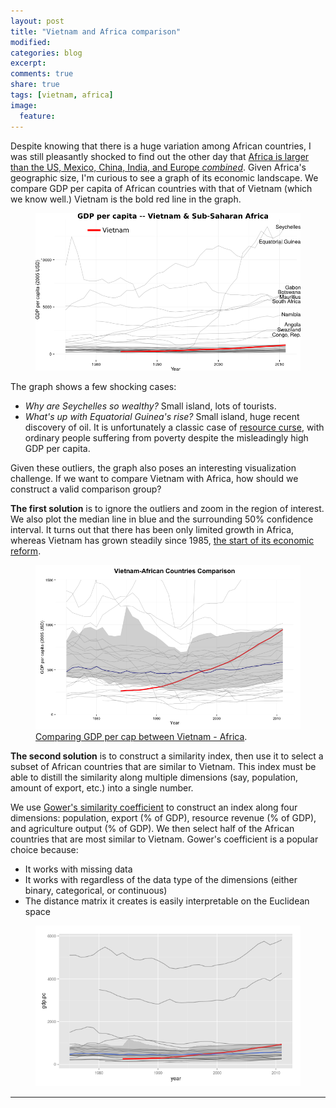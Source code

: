 ```yaml
---
layout: post
title: "Vietnam and Africa comparison"
modified:
categories: blog
excerpt:
comments: true
share: true
tags: [vietnam, africa]
image:
  feature:
---
```


Despite knowing that there is a huge variation among African countries, I was still pleasantly shocked to find out the other day that [Africa is larger than the US, Mexico, China, India, and Europe *combined*](http://www.economist.com/blogs/dailychart/2010/11/cartography). Given Africa's geographic size, I'm curious to see a graph of its economic landscape. We compare GDP per capita of African countries with that of Vietnam (which we know well.) Vietnam is the bold red line in the graph.

<figure>
	<img src="/images/vietnam_africa_full.png" alt="vietnam_africa_full">
</figure>

The graph shows a few shocking cases:

- *Why are Seychelles so wealthy?* Small island, lots of tourists.
- *What's up with Equatorial Guinea's rise?* Small island, huge recent discovery of oil. It is unfortunately a classic case of [resource curse](http://www.bbc.com/news/world-africa-13317174), with ordinary people suffering from poverty despite the misleadingly high GDP per capita.

Given these outliers, the graph also poses an interesting visualization challenge. If we want to compare Vietnam with Africa, how should we construct a valid comparison group?

**The first solution** is to ignore the outliers and zoom in the region of interest. We also plot the median line in blue and the surrounding 50% confidence interval. It turns out that there has been only limited growth in Africa, whereas Vietnam has grown steadily since 1985, [the start of its economic reform](http://www.vietnam-logistics.com/2012/05/vietnam-s-logistics-industry.html). 

<figure>
	<img src="/images/vietnam_africa_comparison.png" alt="vietnam_africa_comparison">
	<figcaption><a href="/images/vietnam_africa_comparison.png" title="Comparing GDP per cap between Vietnam - Africa">Comparing GDP per cap between Vietnam - Africa</a>.</figcaption>
</figure>

**The second solution** is to construct a similarity index, then use it to select a subset of African countries that are similar to Vietnam. This index must be able to distill the similarity along multiple dimensions (say, population, amount of export, etc.) into a single number.

We use [Gower's similarity coefficient](http://venus.unive.it/romanaz/modstat_ba/gowdis.pdf) to construct an index along four dimensions: population, export (% of GDP), resource revenue (% of GDP), and agriculture output (% of GDP). We then select half of the African countries that are most similar to Vietnam. Gower's coefficient is a popular choice because:

- It works with missing data
- It works with regardless of the data type of the dimensions (either binary, categorical, or continuous)
- The distance matrix it creates is easily interpretable on the Euclidean space

<figure>
	<img src="/images/vietnam_africa_similarity.png" alt="vietnam_africa_comparison">
</figure>

---

<script src="http://gist-it.appspot.com/github.com/paint-by-number/visualization-code/blob/master/vietnam_africa.R"></script>